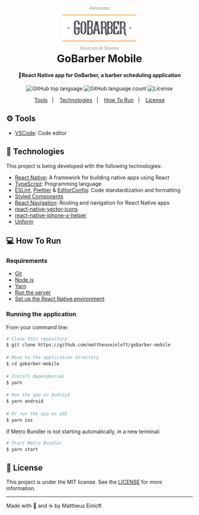 <h1 align="center">
  <img alt="GoBarber Mobile"
    src=".github/logo.svg"
    width="200px"
  />
  <br>
  GoBarber Mobile
</h1>

<h4 align="center">
  💈React Native app for GoBarber, a barber scheduling application
</h4>

<p align="center">
  <img alt="GitHub top language" src="https://img.shields.io/github/languages/top/mattheuseinloft/gobarber-mobile?color=%23FF9000">

  <img alt="GitHub language count" src="https://img.shields.io/github/languages/count/mattheuseinloft/gobarber-mobile?color=%23FF9000">

  <img alt="License" src="https://img.shields.io/github/license/mattheuseinloft/gobarber-mobile?color=%23FF9000">
</p>

<p align="center">
  <a href="#gear-tools">Tools</a>&nbsp;&nbsp;&nbsp;|&nbsp;&nbsp;&nbsp;
  <a href="#rocket-technologies">Technologies</a>&nbsp;&nbsp;&nbsp;|&nbsp;&nbsp;&nbsp;
  <a href="#computer-how-to-run">How To Run</a>&nbsp;&nbsp;&nbsp;|&nbsp;&nbsp;&nbsp;
  <a href="#memo-license">License</a>
</p>

## :gear: Tools

- [VSCode](https://code.visualstudio.com/): Code editor

## :rocket: Technologies

This project is being developed with the following technologies:

- [React Native](https://reactnative.dev/): A framework for building native apps using React
- [TypeScript](https://www.typescriptlang.org/): Programming language
- [ESLint](https://eslint.org/), [Prettier](https://prettier.io/) & [EditorConfig](https://editorconfig.org/): Code standardization and formatting
- [Styled Components](https://styled-components.com/)
- [React Navigation](https://reactnavigation.org/): Routing and navigation for React Native apps
- [react-native-vector-icons](https://github.com/oblador/react-native-vector-icons)
- [react-native-iphone-x-helper](https://github.com/ptelad/react-native-iphone-x-helper)
- [Unform](https://github.com/Rocketseat/unform)
<!--
- [polished](https://polished.js.org/): A lightweight toolset for writing styles in JavaScript
- [yup](https://github.com/jquense/yup): Input validation
- [axios](https://www.npmjs.com/package/axios)
- [react-spring](https://www.react-spring.io/): Simple Animations in React -->

## :computer: How To Run

### Requirements
- [Git](https://git-scm.com/)
- [Node.js](https://nodejs.org/)
- [Yarn](https://yarnpkg.com/)
- [Run the server](https://github.com/mattheuseinloft/gobarber-api#computer-how-to-run)
- [Set up the React Native environment](https://reactnative.dev/docs/environment-setup)

### Running the application
From your command line:
```bash
# Clone this repository
$ git clone https://github.com/mattheuseinloft/gobarber-mobile

# Move to the application directory
$ cd gobarber-mobile

# Install dependencies
$ yarn

# Run the app on Android
$ yarn android

# Or run the app on iOS
$ yarn ios
```

If Metro Bundler is not starting automatically, in a new terminal:
```bash
# Start Metro Bundler
$ yarn start
```

## :memo: License
This project is under the MIT license. See the [LICENSE](https://github.com/mattheuseinloft/gobarber-mobile/blob/master/LICENSE) for more information.

---

Made with 💙 and ☕ by Mattheus Einloft
